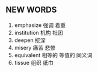 ## NEW WORDS

1. emphasize 强调 着重
2. institution 机构 社团
3. deepen 挖深
4. misery 痛苦 悲惨
5. equivalent 相等的 等值的 同义词
6. tissue 组织 纸巾
